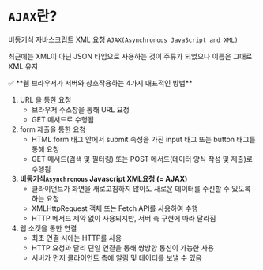# `AJAX`란?

비동기식 자바스크립트 XML 요청 `AJAX(Asynchronous JavaScript and XML)`

최근에는 XML이 아닌 JSON 타입으로 사용하는 것이 주류가 되었으나 이름은 그대로 XML 유지

<aside>
✅ **웹 브라우저가 서버와 상호작용하는 4가지 대표적인 방법**

1. URL 을 통한 요청
    - 브라우저 주소창을 통해 URL 요청
    - GET 메서드로 수행됨
2. form 제출을 통한 요청
    - HTML form 태그 안에서 submit 속성을 가진 input 태그 또는 button 태그를 통해 요청
    - GET 메서드(검색 및 필터링) 또는 POST 메서드(데이터 양식 작성 및 제출)로 수행됨
3. **비동기식`Asynchronous` Javascript XML요청 (= AJAX)**
    - 클라이언트가 화면을 새로고침하지 않아도 새로운 데이터를 수신할 수 있도록 하는 요청
    - XMLHttpRequest 객체 또는 Fetch API를 사용하여 수행
    - HTTP 메서드 제약 없이 사용되지만, 서버 측 구현에 따라 달라짐
4. 웹 소켓을 통한 연결
    - 최초 연결 시에는 HTTP를 사용
    - HTTP 요청과 달리 딘일 연결을 통해 쌍방향 통신이 가능한  사용
    - 서버가 먼저 클라이언트 측에 알림 및 데이터를 보낼 수 있음
</aside>
